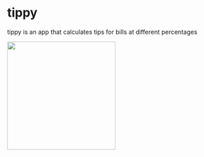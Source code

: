 # tippy
tippy is an app that calculates tips for bills at different percentages


<img src="http://g.recordit.co/RrlSAY1SqH.gif" width=250><br>
